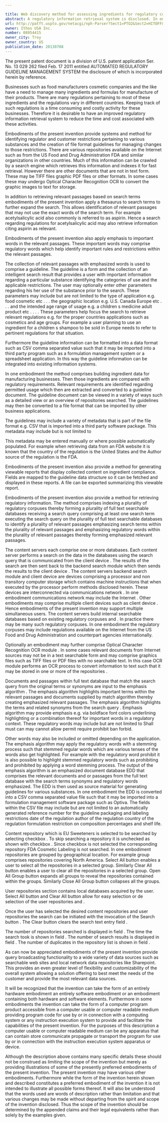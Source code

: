 ```yaml
---

title: Web discovery method for assessing ingredients for regulatory compliance
abstract: A regulatory information retrieval system is disclosed. In one embodiment, the method comprises building ingredient data for manufacturing businesses. Then, those ingredients are compared with regulatory requirements. Relevant requirements are identified regarding permitted usage are extracted and converted to a guideline document. The guideline document can be viewed in a variety of ways, such as a detailed view, or an overview of repositories searched. The guidelines may then be converted to a file format that can be imported by other business applications.
url: http://patft.uspto.gov/netacgi/nph-Parser?Sect1=PTO2&Sect2=HITOFF&p=1&u=%2Fnetahtml%2FPTO%2Fsearch-adv.htm&r=1&f=G&l=50&d=PALL&S1=08954415&OS=08954415&RS=08954415
owner: Ithos USA Inc.
number: 08954415
owner_city: Troy
owner_country: US
publication_date: 20130708
---
```

The present patent document is a division of U.S. patent application Ser. No. 13 029 262 filed Feb. 17 2011 entitled AUTOMATED REGULATORY GUIDELINE MANAGEMENT SYSTEM the disclosure of which is incorporated herein by reference.

Businesses such as food manufacturers cosmetic companies and the like have a need to manage many ingredients and formulas for manufacture of their products. There are many regulations pertaining to most of these ingredients and the regulations vary in different countries. Keeping track of such regulations is a time consuming and costly activity for these businesses. Therefore it is desirable to have an improved regulatory information retrieval system to reduce the time and cost associated with these activities.

Embodiments of the present invention provide systems and method for identifying regulator and customer restrictions pertaining to various substances and the creation of file format guidelines for managing changes to those restrictions. There are various repositories available on the Internet such as from the US Food and Drug Administration FDA and similar organizations in other countries. Much of this information can be crawled by a search engine which retrieves this information and indexes it for fast retrieval. However there are other documents that are not in text form. These may be TIFF files graphic PDF files or other formats. In some cases these may undergo Optical Character Recognition OCR to convert the graphic images to text for storage.

In addition to retrieving relevant passages based on search terms embodiments of the present invention apply a thesaurus to search terms to further expand the search. This allows identification of relevant passages that may not use the exact words of the search term. For example acetylsalicylic acid also commonly is referred to as aspirin. Hence a search regarding regulations for acetylsalicylic acid may also retrieve information citing aspirin as relevant.

Embodiments of the present invention also apply emphasis to important words in the relevant passages. These important words may comprise regulatory words which help identify important rules and restrictions within the relevant passages.

The collection of relevant passages with emphasized words is used to comprise a guideline. The guideline is a form and the collection of an intelligent search result that provides a user with important information regarding a particular substance identifying the categories of use and the applicable restrictions. The user may optionally enter other parameters regarding his her use of the substance prior to the search. These parameters may include but are not limited to the type of application e.g. food cosmetic etc . . . the geographic location e.g. U.S. Canada Europe etc . . . and the intended age range of usage e.g. a children s medicine adult product etc . . . . These parameters help focus the search to retrieve relevant regulations e.g. for the proper countries applications such as cosmetics and age groups. For example a user planning to use an ingredient for a children s shampoo to be sold in Europe needs to refer to pertinent regulations for that situation.

Furthermore the guideline information can be formatted into a data format such as CSV comma separated value such that it may be imported into a third party program such as a formulation management system or a spreadsheet application. In this way the guideline information can be integrated into existing information systems.

In one embodiment the method comprises building ingredient data for manufacturing businesses. Then those ingredients are compared with regulatory requirements. Relevant requirements are identified regarding permitted usage which then are extracted and converted to a guideline document. The guideline document can be viewed in a variety of ways such as a detailed view or an overview of repositories searched. The guidelines may then be converted to a file format that can be imported by other business applications.

The guidelines may include a variety of metadata that is part of the file format e.g. CSV that is imported into a third party software package. This metadata may include but is not limited to 

This metadata may be entered manually or where possible automatically populated. For example when retrieving data from an FDA website it is known that the country of the regulation is the United States and the Author source of the regulation is the FDA.

Embodiments of the present invention also provide a method for generating viewable reports that display collected content on ingredient compliance. Fields are mapped to the guideline data structure so it can be fetched and displayed in these reports. A file can be exported summarizing this viewable report.

Embodiments of the present invention also provide a method for retrieving regulatory information. The method comprises indexing a plurality of regulatory corpuses thereby forming a plurality of full text searchable databases receiving a search query comprising at least one search term executing the search query on the plurality of full text searchable databases to identify a plurality of relevant passages emphasizing search terms within the plurality of relevant passages and emphasizing regulatory words within the plurality of relevant passages thereby forming emphasized relevant passages.

The content servers each comprise one or more databases. Each content server performs a search on the data in the databases using the search query that is communicated from the client device . The results of the search are then sent back to the backend search module which then sends the results to the client device . The content servers backend search module and client device are devices comprising a processor and non transitory computer storage which contains machine instructions that when executed by the processor perform methods disclosed herein. These devices are interconnected via communications network . In one embodiment communications network may include the Internet . Other embodiments may comprise multiple client devices such as client device . Hence embodiments of the present invention may support multiple simultaneous users. The content servers build internal searchable databases based on existing regulatory corpuses and . In practice there may be many such regulatory corpuses. In one embodiment the regulatory corpuses may include regulations available on the Internet from the US Food and Drug Administration and counterpart agencies internationally.

Optionally an embodiment may further comprise Optical Character Recognition OCR module . In some cases relevant documents from Internet sources may not be in a text searchable form and may comprise graphics files such as TIFF files or PDF files with no searchable text. In this case OCR module performs an OCR process to convert information to text such that it may be stored in one or more of the repositories .

Documents and passages within full text database that match the search query from the original terms or synonyms are input to the emphasis algorithm . The emphasis algorithm highlights important terms within the relevant passages and documents supplied by match algorithm thereby creating emphasized relevant passages. The emphasis algorithm highlights the terms and related synonyms from the search query . Emphasis algorithm may provide emphasis e.g. via boldface font colors underlining highlighting or a combination thereof for important words in a regulatory context. These regulatory words may include but are not limited to Shall must can may cannot allow permit require prohibit ban forbid.

Other words may also be included or omitted depending on the application. The emphasis algorithm may apply the regulatory words with a stemming process such that stemmed regular words which are various tenses of the words also get highlighted. For example with the regulatory word prohibit it is also possible to highlight stemmed regulatory words such as prohibiting and prohibited by applying a word stemming process. The output of the emphasis algorithm is an emphasized document database EDD that comprises the relevant documents and or passages from the full text database with the search terms synonyms and regulatory words emphasized. The EDD is then used as source material for generating guidelines for various substances. In one embodiment the EDD is converted into a CSV comma separated value file such that it may be imported into a formulation management software package such as Optiva. The fields within the CSV file may include but are not limited to an automatically generated reference number for the guideline packaging and labeling restrictions date of the regulation author of the regulation country of the regulation formulation restriction on composition percentages and shelf life.

Content repository which is EU Sweeteners is selected to be searched by selecting checkbox . To skip searching a repository it is unchecked as shown with checkbox . Since checkbox is not selected the corresponding repository FDA Cosmetic Labeling is not searched. In one embodiment repositories are grouped by geographical location. For example group comprises repositories covering North America. Select All button enables a user to select all the repositories in a selected group. Similarly Clear All button enables a user to clear all the repositories in a selected group. Open All Group button expands all groups to reveal the repositories contained within the groups. Similarly Close All Group button collapses all the groups.

User repositories section contains local databases acquired by the user. Select All button and Clear All button allow for easy selection or de selection of the user repositories and .

Once the user has selected the desired content repositories and user repositories the search can be initiated with the invocation of the Search button . The Clear button clears the search text entry field .

The number of repositories searched is displayed in field . The time the search took is shown in field . The number of search results is displayed in field . The number of duplicates in the repository list is shown in field .

As can now be appreciated embodiments of the present invention provide query broadcasting functionality to a wide variety of data sources such as searchable web sites and local network data repositories like Sharepoint. This provides an even greater level of flexibility and customizability of the overall system allowing a solution offering to best meet the needs of the customer and provide the most relevant data sources.

It will be recognized that the invention can take the form of an entirely hardware embodiment an entirely software embodiment or an embodiment containing both hardware and software elements. Furthermore in some embodiments the invention can take the form of a computer program product accessible from a computer usable or computer readable medium providing program code for use by or in connection with a computing system or any instruction execution system to provide and facilitate the capabilities of the present invention. For the purposes of this description a computer usable or computer readable medium can be any apparatus that can contain store communicate propagate or transport the program for use by or in connection with the instruction execution system apparatus or device.

Although the description above contains many specific details these should not be construed as limiting the scope of the invention but merely as providing illustrations of some of the presently preferred embodiments of the present invention. The present invention may have various other embodiments. Furthermore while the form of the invention herein shown and described constitutes a preferred embodiment of the invention it is not intended to illustrate all possible forms thereof. It will also be understood that the words used are words of description rather than limitation and that various changes may be made without departing from the spirit and scope of the invention disclosed. Thus the scope of the invention should be determined by the appended claims and their legal equivalents rather than solely by the examples given.

